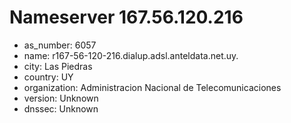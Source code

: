 # Nameserver 167.56.120.216

* as_number: 6057
* name: r167-56-120-216.dialup.adsl.anteldata.net.uy.
* city: Las Piedras
* country: UY
* organization: Administracion Nacional de Telecomunicaciones
* version: Unknown
* dnssec: Unknown
